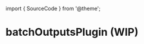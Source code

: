 import { SourceCode } from '@theme';

# batchOutputsPlugin (WIP)

<SourceCode href="https://github.com/bytedance/flowgram.ai/tree/main/packages/materials/form-materials/src/form-plugins/batch-outputs-plugin" />
